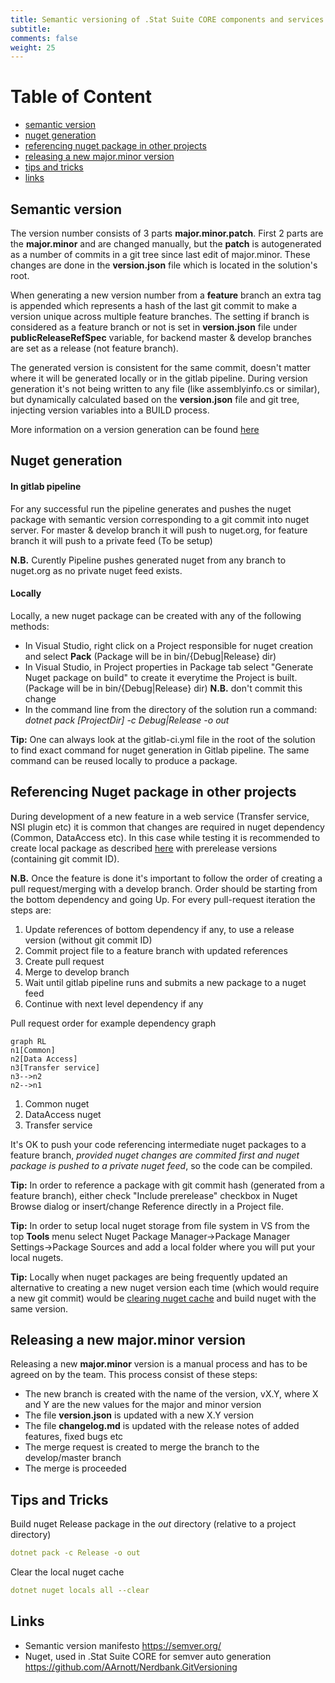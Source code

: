 ```yaml
---
title: Semantic versioning of .Stat Suite CORE components and services
subtitle: 
comments: false
weight: 25
---
```


# Table of Content
- [semantic version](#semantic-version)
- [nuget generation](#nuget-generation)
- [referencing nuget package in other projects](#referencing-nuget-package-in-other-projects)
- [releasing a new major.minor version](#releasing-a-new-major-minor-version)
- [tips and tricks](#tips-and-tricks)
- [links](#links)

## Semantic version

The version number consists of 3 parts **major.minor.patch**. First 2 parts are the **major.minor** and are changed manually, but the **patch** is autogenerated as a number of commits in a git tree since last edit of major.minor. These changes are done in the **version.json** file which is located in the solution's root. 

When generating a new version number from a **feature** branch an extra tag is appended which represents a hash of the last git commit to make a version unique across multiple feature branches. The setting if branch is considered as a feature branch or not is set in **version.json** file under **publicReleaseRefSpec** variable, for backend master & develop branches are set as a release (not feature branch).

The generated version is consistent for the same commit, doesn't matter where it will be generated locally or in the gitlab pipeline.
During version generation it's not being written to any file (like assemblyinfo.cs or similar), but dynamically calculated based on the **version.json** file and git tree, injecting version variables into a BUILD process.

More information on a version generation can be found [here](https://github.com/AArnott/Nerdbank.GitVersioning#where-and-how-versions-are-calculated-and-applied) 

## Nuget generation

#### In gitlab pipeline

For any successful run the pipeline generates and pushes the nuget package with semantic version corresponding to a git commit into nuget server.
For master & develop branch it will push to nuget.org, for feature branch it will push to a private feed (To be setup)

**N.B.** Curently Pipeline pushes generated nuget from any branch to nuget.org as no private nuget feed exists.

#### Locally

Locally, a new nuget package can be created with any of the following methods:

- In Visual Studio, right click on a Project responsible for nuget creation and select **Pack** (Package will be in bin/{Debug|Release} dir) 
- In Visual Studio, in Project properties in Package tab select "Generate Nuget package on build" to create it everytime the Project is built. (Package will be in bin/{Debug|Release} dir)  **N.B.** don't commit this change
- In the command line from the directory of the solution run a command: *dotnet pack [ProjectDir] -c Debug|Release -o out*

**Tip:** One can always look at the gitlab-ci.yml file in the root of the solution to find exact command for nuget generation in Gitlab pipeline. The same command can be reused locally to produce a package.

## Referencing Nuget package in other projects 

During development of a new feature in a web service (Transfer service, NSI plugin etc) it is common that changes are required in nuget dependency (Common, DataAccess etc). In this case while testing it is recommended to create local package as described [here](#locals) with prerelease versions (containing git commit ID). 

**N.B.** Once the feature is done it's important to follow the order of creating a pull request/merging with a develop branch. Order should be starting from the bottom dependency and going Up. For every pull-request iteration the steps are:

1. Update references of bottom dependency if any, to use a release version (without git commit ID)
2. Commit project file to a feature branch with updated references
3. Create pull request
4. Merge to develop branch
5. Wait until gitlab pipeline runs and submits a new package to a nuget feed
6. Continue with next level dependency if any

Pull request order for example dependency graph 

```mermaid
graph RL
n1[Common]
n2[Data Access]
n3[Transfer service]
n3-->n2
n2-->n1
```

1. Common nuget
2. DataAccess nuget
3. Transfer service

It's OK to push your code referencing intermediate nuget packages to a feature branch, *provided nuget changes are commited first and nuget package is pushed to a private nuget feed*, so the code can be compiled.

**Tip:** In order to reference a package with git commit hash (generated from a feature branch), either check "Include prerelease" checkbox in Nuget Browse dialog or insert/change Reference directly in a Project file.

**Tip:** In order to setup local nuget storage from file system in VS from the top **Tools** menu select Nuget Package Manager->Package Manager Settings->Package Sources and add a local folder where you will put your local nugets.

**Tip:** Locally when nuget packages are being frequently updated an alternative to creating a new nuget version each time (which would require a new git commit) would be [clearing nuget cache](#tips-and-tricks) and build nuget with the same version.

## Releasing a new **major.minor** version

Releasing a new **major.minor** version is a manual process and has to be agreed on by the team. 
This process consist of these steps:

- The new branch is created with the name of the version, vX.Y, where X and Y are the new values for the major and minor version
- The file **version.json** is updated with a new X.Y version
- The file **changelog.md** is updated with the release notes of added features, fixed bugs etc
- The merge request is created to merge the branch to the develop/master branch
- The merge is proceeded

## Tips and Tricks

Build nuget Release package in the *out* directory (relative to a project directory) 

```yaml
dotnet pack -c Release -o out
```

Clear the local nuget cache 

```yaml
dotnet nuget locals all --clear
```

## Links

- Semantic version manifesto https://semver.org/
- Nuget, used in .Stat Suite CORE for semver auto generation https://github.com/AArnott/Nerdbank.GitVersioning
